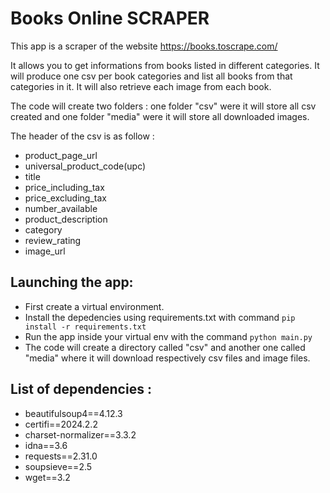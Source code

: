 # Books Online SCRAPER

This app is a scraper of the website https://books.toscrape.com/


It allows you to get informations from books listed in different categories. It will produce one csv per book categories and list all books from that categories in it. It will also retrieve each image from each book.

The code will create two folders : one folder "csv" were it will store all csv created and one folder "media" were it will store all downloaded images.

The header of the csv is as follow : 

- product_page_url
- universal_product_code(upc)
- title
- price_including_tax
- price_excluding_tax
- number_available
- product_description
- category
- review_rating
- image_url


## Launching the app:

- First create a virtual environment.
- Install the depedencies using requirements.txt with command `pip install -r requirements.txt`
- Run the app inside your virtual env with the command `python main.py`
- The code will create a directory called "csv" and another one called "media" where it will download respectively csv files and image files.

## List of dependencies :
- beautifulsoup4==4.12.3
- certifi==2024.2.2
- charset-normalizer==3.3.2
- idna==3.6
- requests==2.31.0
- soupsieve==2.5
- wget==3.2